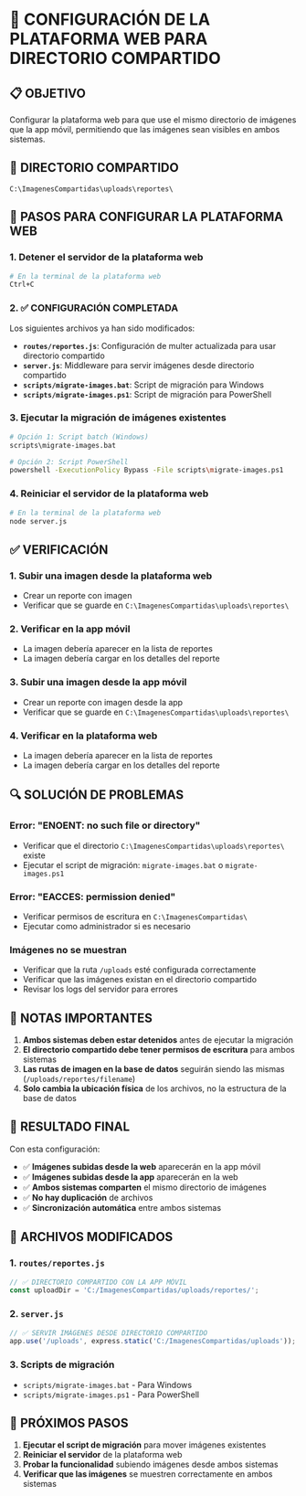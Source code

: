 # 🔧 CONFIGURACIÓN DE LA PLATAFORMA WEB PARA DIRECTORIO COMPARTIDO

## 📋 **OBJETIVO**
Configurar la plataforma web para que use el mismo directorio de imágenes que la app móvil, permitiendo que las imágenes sean visibles en ambos sistemas.

## 📁 **DIRECTORIO COMPARTIDO**
```
C:\ImagenesCompartidas\uploads\reportes\
```

## 🔄 **PASOS PARA CONFIGURAR LA PLATAFORMA WEB**

### **1. Detener el servidor de la plataforma web**
```bash
# En la terminal de la plataforma web
Ctrl+C
```

### **2. ✅ CONFIGURACIÓN COMPLETADA**
Los siguientes archivos ya han sido modificados:

- **`routes/reportes.js`**: Configuración de multer actualizada para usar directorio compartido
- **`server.js`**: Middleware para servir imágenes desde directorio compartido
- **`scripts/migrate-images.bat`**: Script de migración para Windows
- **`scripts/migrate-images.ps1`**: Script de migración para PowerShell

### **3. Ejecutar la migración de imágenes existentes**
```bash
# Opción 1: Script batch (Windows)
scripts\migrate-images.bat

# Opción 2: Script PowerShell
powershell -ExecutionPolicy Bypass -File scripts\migrate-images.ps1
```

### **4. Reiniciar el servidor de la plataforma web**
```bash
# En la terminal de la plataforma web
node server.js
```

## ✅ **VERIFICACIÓN**

### **1. Subir una imagen desde la plataforma web**
- Crear un reporte con imagen
- Verificar que se guarde en `C:\ImagenesCompartidas\uploads\reportes\`

### **2. Verificar en la app móvil**
- La imagen debería aparecer en la lista de reportes
- La imagen debería cargar en los detalles del reporte

### **3. Subir una imagen desde la app móvil**
- Crear un reporte con imagen desde la app
- Verificar que se guarde en `C:\ImagenesCompartidas\uploads\reportes\`

### **4. Verificar en la plataforma web**
- La imagen debería aparecer en la lista de reportes
- La imagen debería cargar en los detalles del reporte

## 🔍 **SOLUCIÓN DE PROBLEMAS**

### **Error: "ENOENT: no such file or directory"**
- Verificar que el directorio `C:\ImagenesCompartidas\uploads\reportes\` existe
- Ejecutar el script de migración: `migrate-images.bat` o `migrate-images.ps1`

### **Error: "EACCES: permission denied"**
- Verificar permisos de escritura en `C:\ImagenesCompartidas\`
- Ejecutar como administrador si es necesario

### **Imágenes no se muestran**
- Verificar que la ruta `/uploads` esté configurada correctamente
- Verificar que las imágenes existan en el directorio compartido
- Revisar los logs del servidor para errores

## 📝 **NOTAS IMPORTANTES**

1. **Ambos sistemas deben estar detenidos** antes de ejecutar la migración
2. **El directorio compartido debe tener permisos de escritura** para ambos sistemas
3. **Las rutas de imagen en la base de datos** seguirán siendo las mismas (`/uploads/reportes/filename`)
4. **Solo cambia la ubicación física** de los archivos, no la estructura de la base de datos

## 🎯 **RESULTADO FINAL**

Con esta configuración:
- ✅ **Imágenes subidas desde la web** aparecerán en la app móvil
- ✅ **Imágenes subidas desde la app** aparecerán en la web
- ✅ **Ambos sistemas comparten** el mismo directorio de imágenes
- ✅ **No hay duplicación** de archivos
- ✅ **Sincronización automática** entre ambos sistemas

## 🔧 **ARCHIVOS MODIFICADOS**

### **1. `routes/reportes.js`**
```javascript
// ✅ DIRECTORIO COMPARTIDO CON LA APP MÓVIL
const uploadDir = 'C:/ImagenesCompartidas/uploads/reportes/';
```

### **2. `server.js`**
```javascript
// ✅ SERVIR IMÁGENES DESDE DIRECTORIO COMPARTIDO
app.use('/uploads', express.static('C:/ImagenesCompartidas/uploads'));
```

### **3. Scripts de migración**
- `scripts/migrate-images.bat` - Para Windows
- `scripts/migrate-images.ps1` - Para PowerShell

## 🚀 **PRÓXIMOS PASOS**

1. **Ejecutar el script de migración** para mover imágenes existentes
2. **Reiniciar el servidor** de la plataforma web
3. **Probar la funcionalidad** subiendo imágenes desde ambos sistemas
4. **Verificar que las imágenes** se muestren correctamente en ambos sistemas
